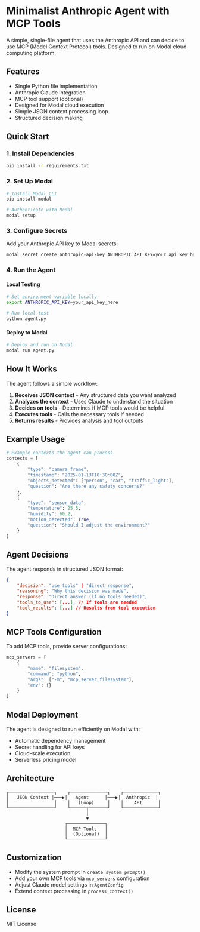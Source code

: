 # Minimalist Anthropic Agent with MCP Tools

A simple, single-file agent that uses the Anthropic API and can decide to use MCP (Model Context Protocol) tools. Designed to run on Modal cloud computing platform.

## Features

- Single Python file implementation
- Anthropic Claude integration
- MCP tool support (optional)
- Designed for Modal cloud execution
- Simple JSON context processing loop
- Structured decision making

## Quick Start

### 1. Install Dependencies

```bash
pip install -r requirements.txt
```

### 2. Set Up Modal

```bash
# Install Modal CLI
pip install modal

# Authenticate with Modal
modal setup
```

### 3. Configure Secrets

Add your Anthropic API key to Modal secrets:

```bash
modal secret create anthropic-api-key ANTHROPIC_API_KEY=your_api_key_here
```

### 4. Run the Agent

#### Local Testing

```bash
# Set environment variable locally
export ANTHROPIC_API_KEY=your_api_key_here

# Run local test
python agent.py
```

#### Deploy to Modal

```bash
# Deploy and run on Modal
modal run agent.py
```

## How It Works

The agent follows a simple workflow:

1. **Receives JSON context** - Any structured data you want analyzed
2. **Analyzes the context** - Uses Claude to understand the situation
3. **Decides on tools** - Determines if MCP tools would be helpful
4. **Executes tools** - Calls the necessary tools if needed
5. **Returns results** - Provides analysis and tool outputs

## Example Usage

```python
# Example contexts the agent can process
contexts = [
    {
        "type": "camera_frame",
        "timestamp": "2025-01-13T10:30:00Z",
        "objects_detected": ["person", "car", "traffic_light"],
        "question": "Are there any safety concerns?"
    },
    {
        "type": "sensor_data",
        "temperature": 25.5,
        "humidity": 60.2,
        "motion_detected": True,
        "question": "Should I adjust the environment?"
    }
]
```

## Agent Decisions

The agent responds in structured JSON format:

```json
{
    "decision": "use_tools" | "direct_response",
    "reasoning": "Why this decision was made",
    "response": "Direct answer (if no tools needed)",
    "tools_to_use": [...], // If tools are needed
    "tool_results": [...] // Results from tool execution
}
```

## MCP Tools Configuration

To add MCP tools, provide server configurations:

```python
mcp_servers = [
    {
        "name": "filesystem",
        "command": "python",
        "args": ["-m", "mcp_server_filesystem"],
        "env": {}
    }
]
```

## Modal Deployment

The agent is designed to run efficiently on Modal with:

- Automatic dependency management
- Secret handling for API keys
- Cloud-scale execution
- Serverless pricing model

## Architecture

```
┌─────────────────┐    ┌──────────────┐    ┌─────────────┐
│   JSON Context │───▶│   Agent      │───▶│  Anthropic  │
│                 │    │   (Loop)     │    │    API      │
└─────────────────┘    └──────┬───────┘    └─────────────┘
                              │
                              ▼
                      ┌──────────────┐
                      │  MCP Tools   │
                      │  (Optional)  │
                      └──────────────┘
```

## Customization

- Modify the system prompt in `create_system_prompt()`
- Add your own MCP tools via `mcp_servers` configuration
- Adjust Claude model settings in `AgentConfig`
- Extend context processing in `process_context()`

## License

MIT License
